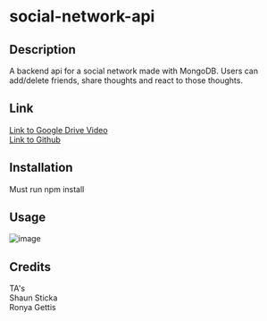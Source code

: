 # social-network-api

## Description
A backend api for a social network made with MongoDB.  Users can add/delete friends, share thoughts and react to those thoughts.

## Link
[Link to Google Drive Video](https://drive.google.com/file/d/1Dce7w3g-qAduObrl_P0U5XxRks4u78Ww/view) <br>
[Link to Github](https://github.com/glanctot/social-network-api)

## Installation
Must run npm install

## Usage
![image](https://user-images.githubusercontent.com/91084910/154855367-ce1d342c-70cb-491f-85d9-85945bdba001.png)

## Credits
TA's <br>
Shaun Sticka <br>
Ronya Gettis
